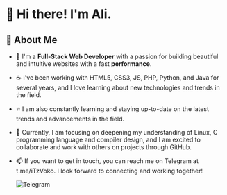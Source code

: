 # 👋 Hi there! I'm Ali.

## 🚀 About Me

- 👀 I'm a **Full-Stack Web Developer** with a passion for building beautiful and intuitive websites with a fast **performance**.

- ☕ I've been working with HTML5, CSS3, JS, PHP, Python, and Java for several years, and I love learning about new technologies and trends in the field.
- ⭐ I am also constantly learning and staying up-to-date on the latest trends and advancements in the field.

- 🌱 Currently, I am focusing on deepening my understanding of Linux, C programming language and compiler design, and I am excited to collaborate and work with others on projects through GitHub.

- 📫 If you want to get in touch, you can reach me on Telegram at t.me/iTzVoko. I look forward to connecting and working together!

    ![Telegram](https://img.shields.io/badge/Telegram-26A5E4?style=for-the-badge&logo=Telegram&logoColor=white)

